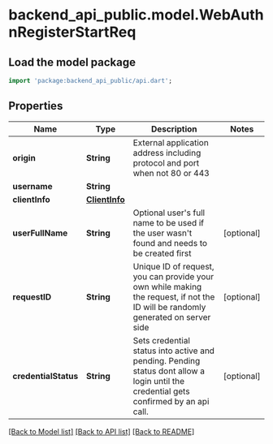 # backend_api_public.model.WebAuthnRegisterStartReq

## Load the model package
```dart
import 'package:backend_api_public/api.dart';
```

## Properties
Name | Type | Description | Notes
------------ | ------------- | ------------- | -------------
**origin** | **String** | External application address including protocol and port when not 80 or 443 | 
**username** | **String** |  | 
**clientInfo** | [**ClientInfo**](ClientInfo.md) |  | 
**userFullName** | **String** | Optional user's full name to be used if the user wasn't found and needs to be created first | [optional] 
**requestID** | **String** | Unique ID of request, you can provide your own while making the request, if not the ID will be randomly generated on server side | [optional] 
**credentialStatus** | **String** | Sets credential status into active and pending. Pending status dont allow a login until the credential gets confirmed by an api call. | [optional] 

[[Back to Model list]](../README.md#documentation-for-models) [[Back to API list]](../README.md#documentation-for-api-endpoints) [[Back to README]](../README.md)


